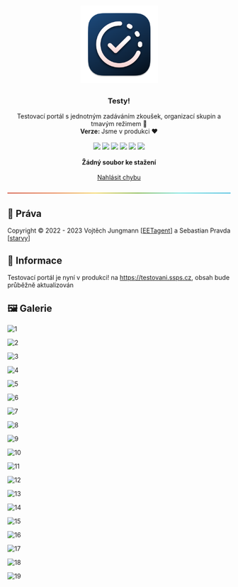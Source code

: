<h1 align="center"><br><img src="./.github/img/appIcon.png" alt="Testy! logo" width=175px></h1>

<h3 align="center">Testy!</h3>
<p align="center">
    Testovací portál s jednotným zadáváním zkoušek, organizací skupin a tmavým režimem 🌚
    <br />
    <strong>Verze: </strong>Jsme v produkci ❤️
    <br />
    <br />
    <img src="https://img.shields.io/badge/SvelteKit-orange.svg">
    <img src="https://img.shields.io/badge/WindiCSS-lightblue.svg">
    <img src="https://img.shields.io/badge/Bcrypt-black.svg">
    <img src="https://img.shields.io/badge/Prisma-purple.svg">
    <img src="https://img.shields.io/badge/Turborepo-black.svg">
    <img src="https://img.shields.io/badge/TRPC-blue.svg">
    <br />
    <br />
    <a><strong>Žádný soubor ke stažení</strong></a>
    <br />
    <br />
    <a href="https://github.com/admisio/Testy/issues">Nahlásit chybu</a>
  </p>
</p>

![-----------------------------------------------------](.github/img/rainbow.png)

## 📜 Práva

Copyright © 2022 - 2023 Vojtěch Jungmann [<a href="https://github.com/EETagent">EETagent</a>] a Sebastian Pravda [<a href="https://github.com/starvy">starvy</a>]

## 🔔 Informace

Testovací portál je nyní v produkci! na https://testovani.ssps.cz, obsah bude průběžně aktualizován

## 🖼️ Galerie

![1](https://user-images.githubusercontent.com/20557318/235376235-f3081441-22a1-419d-9448-28b805a3819b.png)

![2](https://user-images.githubusercontent.com/20557318/235376236-0c9891f1-83be-4581-b3ef-d7500c8a42bd.png)

![3](https://user-images.githubusercontent.com/20557318/235376237-7da22ef2-7921-48ec-b83f-7e95a0e44b38.png)

![4](https://user-images.githubusercontent.com/20557318/235376240-01e2f115-d8bc-4ed0-9c32-c88824631955.png)

![5](https://user-images.githubusercontent.com/20557318/235376242-10701046-5f1a-4af0-9557-2fdbaffa7b88.png)

![6](https://user-images.githubusercontent.com/20557318/235376246-129f51d4-b05a-481c-b476-d79294001d63.png)

![7](https://user-images.githubusercontent.com/20557318/235376249-7eefd2c6-7126-41f9-a73e-1ba67c3bbfea.png)

![8](https://user-images.githubusercontent.com/20557318/235376250-dac6fc83-25ae-47b5-89c4-e4fea54c710e.png)

![9](https://user-images.githubusercontent.com/20557318/235376257-e9858e31-f315-435d-ab55-84060751ddf0.png)

![10](https://user-images.githubusercontent.com/20557318/235376261-e5b1b44f-984c-4ba1-a359-94cc20a276b2.png)

![11](https://user-images.githubusercontent.com/20557318/235376265-0c1f9fe9-dc65-4b32-98d2-e36f61294a6f.png)

![12](https://user-images.githubusercontent.com/20557318/235376268-342083d4-2fe8-4755-913f-ed8e5a53c06a.png)

![13](https://user-images.githubusercontent.com/20557318/235376272-eaa6259f-ed4c-4e44-806e-9440f1d6ed99.png)

![14](https://user-images.githubusercontent.com/20557318/235376275-ebc8d2a7-dd44-495b-8166-bffb5f651e72.png)

![15](https://user-images.githubusercontent.com/20557318/235376281-aa6d11e0-d64d-4ca1-b4ae-4306fb5597e6.png)

![16](https://user-images.githubusercontent.com/20557318/235376285-43891ef5-4790-4c7b-ba57-2ea0aec4f826.png)

![17](https://user-images.githubusercontent.com/20557318/235376291-54003083-6265-47f9-bf31-615aa8ef50ab.png)

![18](https://user-images.githubusercontent.com/20557318/235376296-be0df2c1-a9cb-4a3a-9def-bf136f65bd4d.png)

![19](https://user-images.githubusercontent.com/20557318/235376299-baa7efce-eadb-44c7-af48-59af89e6cd3f.png)
